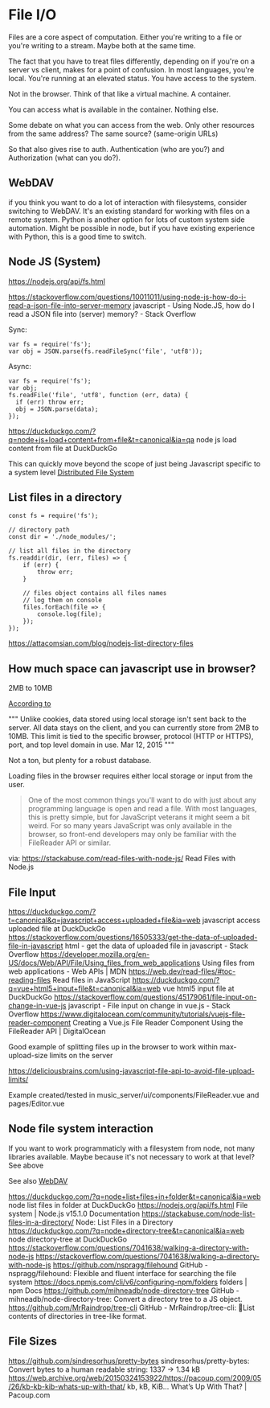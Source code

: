 # File I/O

Files are a core aspect of computation. Either you're writing to a file or you're writing to a stream. Maybe both at the same time. 

The fact that you have to treat files differently, depending on if you're on a server vs client, makes for a point of confusion. In most languages, you're local. You're running at an elevated status. You have access to the system. 

Not in the browser. Think of that like a virtual machine. A container.

You can access what is available in the container. Nothing else. 

Some debate on what you can access from the web. Only other resources from the same address? The same source? (same-origin URLs)

So that also gives rise to auth. Authentication (who are you?) and Authorization (what can you do?). 

## WebDAV

if you think you want to do a lot of interaction with filesystems, consider switching to WebDAV. It's an existing standard for working with files on a remote system. Python is another option for lots of custom system side automation. Might be possible in node, but if you have existing experience with Python, this is a good time to switch. 

## Node JS (System)

https://nodejs.org/api/fs.html


https://stackoverflow.com/questions/10011011/using-node-js-how-do-i-read-a-json-file-into-server-memory
javascript - Using Node.JS, how do I read a JSON file into (server) memory? - Stack Overflow

Sync:

```
var fs = require('fs');
var obj = JSON.parse(fs.readFileSync('file', 'utf8'));
```

Async:

```
var fs = require('fs');
var obj;
fs.readFile('file', 'utf8', function (err, data) {
  if (err) throw err;
  obj = JSON.parse(data);
});
```

https://duckduckgo.com/?q=node+js+load+content+from+file&t=canonical&ia=qa
node js load content from file at DuckDuckGo

This can quickly move beyond the scope of just being Javascript specific to a system level [Distributed File System](~/public/storage/storage.md)


## List files in a directory

```
const fs = require('fs');

// directory path
const dir = './node_modules/';

// list all files in the directory
fs.readdir(dir, (err, files) => {
    if (err) {
        throw err;
    }

    // files object contains all files names
    // log them on console
    files.forEach(file => {
        console.log(file);
    });
});
```

https://attacomsian.com/blog/nodejs-list-directory-files


## How much space can javascript use in browser? 

2MB to 10MB

[According to](https://www.sitepoint.com/html5-local-storage-revisited/)


"""
Unlike cookies, data stored using local storage isn't sent back to the server. All data stays on the client, and you can currently store from 2MB to 10MB. This limit is tied to the specific browser, protocol (HTTP or HTTPS), port, and top level domain in use. Mar 12, 2015
"""

Not a ton, but plenty for a robust database. 





Loading files in the browser requires either local storage or input from the user. 

> One of the most common things you'll want to do with just about any programming language is open and read a file. With most languages, this is pretty simple, but for JavaScript veterans it might seem a bit weird. For so many years JavaScript was only available in the browser, so front-end developers may only be familiar with the FileReader API or similar.

via: https://stackabuse.com/read-files-with-node-js/
Read Files with Node.js


## File Input

https://duckduckgo.com/?t=canonical&q=javascript+access+uploaded+file&ia=web
javascript access uploaded file at DuckDuckGo
https://stackoverflow.com/questions/16505333/get-the-data-of-uploaded-file-in-javascript
html - get the data of uploaded file in javascript - Stack Overflow
https://developer.mozilla.org/en-US/docs/Web/API/File/Using_files_from_web_applications
Using files from web applications - Web APIs | MDN
https://web.dev/read-files/#toc-reading-files
Read files in JavaScript
https://duckduckgo.com/?q=vue+html5+input+file&t=canonical&ia=web
vue html5 input file at DuckDuckGo
https://stackoverflow.com/questions/45179061/file-input-on-change-in-vue-js
javascript - File input on change in vue.js - Stack Overflow
https://www.digitalocean.com/community/tutorials/vuejs-file-reader-component
Creating a Vue.js File Reader Component Using the FileReader API | DigitalOcean


Good example of splitting files up in the browser to work within max-upload-size limits on the server

https://deliciousbrains.com/using-javascript-file-api-to-avoid-file-upload-limits/


Example created/tested in music_server/ui/components/FileReader.vue and pages/Editor.vue


## Node file system interaction

If you want to work programmaticly with a filesystem from node, not many libraries available. Maybe because it's not necessary to work at that level? See above 

See also [WebDAV](webdav.md)

https://duckduckgo.com/?q=node+list+files+in+folder&t=canonical&ia=web
node list files in folder at DuckDuckGo
https://nodejs.org/api/fs.html
File system | Node.js v15.1.0 Documentation
https://stackabuse.com/node-list-files-in-a-directory/
Node: List Files in a Directory
https://duckduckgo.com/?q=node+directory-tree&t=canonical&ia=web
node directory-tree at DuckDuckGo
https://stackoverflow.com/questions/7041638/walking-a-directory-with-node-js
https://stackoverflow.com/questions/7041638/walking-a-directory-with-node-js
https://github.com/nspragg/filehound
GitHub - nspragg/filehound: Flexible and fluent interface for searching the file system
https://docs.npmjs.com/cli/v6/configuring-npm/folders
folders | npm Docs
https://github.com/mihneadb/node-directory-tree
GitHub - mihneadb/node-directory-tree: Convert a directory tree to a JS object.
https://github.com/MrRaindrop/tree-cli
GitHub - MrRaindrop/tree-cli: 🌴List contents of directories in tree-like format.

## File Sizes

https://github.com/sindresorhus/pretty-bytes
sindresorhus/pretty-bytes: Convert bytes to a human readable string: 1337 → 1.34 kB
https://web.archive.org/web/20150324153922/https://pacoup.com/2009/05/26/kb-kb-kib-whats-up-with-that/
kb, kB, KiB… What’s Up With That? | Pacoup.com

